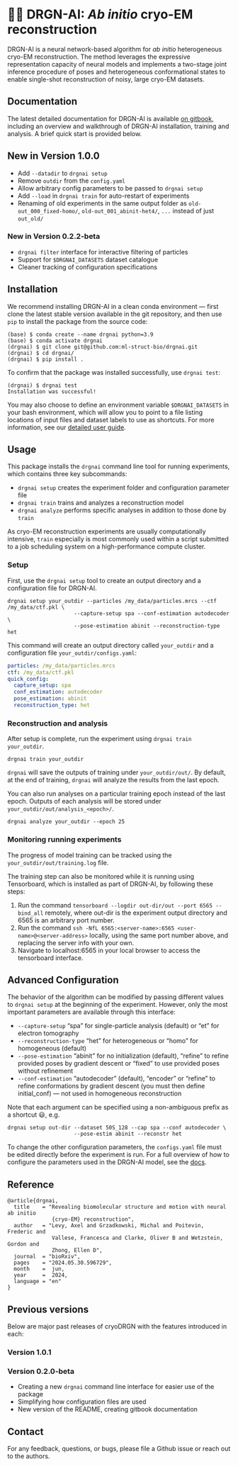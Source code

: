 # :dragon::robot: DRGN-AI: _Ab initio_ cryo-EM reconstruction #

DRGN-AI is a neural network-based algorithm for _ab initio_ heterogeneous cryo-EM reconstruction. The
method leverages the expressive representation capacity of neural models and implements a two-stage joint inference procedure of poses and heterogeneous conformational states to enable single-shot reconstruction of noisy, large cryo-EM datasets. 

## Documentation ##

The latest detailed documentation for DRGN-AI is available [on gitbook](https://ez-lab.gitbook.io/drgn-ai/), 
including an overview and walkthrough of DRGN-AI installation, training and analysis. A brief quick start is
provided below.


## New in Version 1.0.0 ##

 - Add `--datadir` to `drgnai setup`
 - Remove `outdir` from the `config.yaml`
 - Allow arbitrary config parameters to be passed to `drgnai setup`
 - Add `--load` in `drgnai train` for auto-restart of experiments
 - Renaming of old experiments in the same output folder as `old-out_000_fixed-homo/`, `old-out_001_abinit-het4/`, `...`
   instead of just `out_old/`


### New in Version 0.2.2-beta ###

 - `drgnai filter` interface for interactive filtering of particles
 - Support for `$DRGNAI_DATASETS` dataset catalogue
 - Cleaner tracking of configuration specifications


## Installation ##

We recommend installing DRGN-AI in a clean conda environment — first clone the latest stable version available in 
the git repository, and then use `pip` to install the package from the source code:

    (base) $ conda create --name drgnai python=3.9
    (base) $ conda activate drgnai
    (drgnai) $ git clone git@github.com:ml-struct-bio/drgnai.git
    (drgnai) $ cd drgnai/
    (drgnai) $ pip install . 

To confirm that the package was installed successfully, use `drgnai test`:

```
(drgnai) $ drgnai test
Installation was successful!
```

You may also choose to define an environment variable `$DRGNAI_DATASETS` in your bash environment, which will allow you
to point to a file listing locations of input files and dataset labels to use as shortcuts. For more information, 
see our [detailed user guide](https://ez-lab.gitbook.io/drgn-ai/).


## Usage ##

This package installs the `drgnai` command line tool for running experiments, which contains three key subcommands:

 - `drgnai setup` creates the experiment folder and configuration parameter file
 - `drgnai train` trains and analyzes a reconstruction model
 - `drgnai analyze` performs specific analyses in addition to those done by `train`

As cryo-EM reconstruction experiments are usually computationally intensive, `train` especially is most
commonly used within a script submitted to a job scheduling system on a high-performance compute cluster.


### Setup ###

First, use the `drgnai setup` tool to create an output directory and a configuration file for DRGN-AI. 

```
drgnai setup your_outdir --particles /my_data/particles.mrcs --ctf /my_data/ctf.pkl \
                     --capture-setup spa --conf-estimation autodecoder \
                     --pose-estimation abinit --reconstruction-type het                               
```

This command will create an output directory called `your_outdir` and a configuration file `your_outdir/configs.yaml`:

```yaml
particles: /my_data/particles.mrcs
ctf: /my_data/ctf.pkl
quick_config:
  capture_setup: spa
  conf_estimation: autodecoder
  pose_estimation: abinit
  reconstruction_type: het
```

### Reconstruction and analysis ###

After setup is complete, run the experiment using `drgnai train your_outdir`. 

```
drgnai train your_outdir
```

`drgnai` will save the outputs of training under `your_outdir/out/`. By default, at the end of training, `drgnai` will analyze the results from the last epoch. 


You can also run analyses on a particular training epoch instead of the last epoch. Outputs of each analysis will be stored under 
`your_outdir/out/analysis_<epoch>/`.

```
drgnai analyze your_outdir --epoch 25
```

### Monitoring running experiments ###

The progress of model training can be tracked using the `your_outdir/out/training.log` file.

The training step can also be monitored while it is running using Tensorboard, which is installed as part of DRGN-AI,
by following these steps:

1. Run the command `tensorboard --logdir out-dir/out --port 6565 --bind_all` remotely, where out-dir is the experiment 
output directory and 6565 is an arbitrary port number.
2. Run the command `ssh -NfL 6565:<server-name>:6565 <user-name>@<server-address>` locally, using the same port number 
   above, and replacing the server info with your own.
3. Navigate to localhost:6565 in your local browser to access the tensorboard interface.


## Advanced Configuration ##

The behavior of the algorithm can be modified by passing different values to `drgnai setup` at the beginning of the
experiment. However, only the most important parameters are available through this interface:

 - `--capture-setup` “spa” for single-particle analysis (default) or “et” for electron tomography
 - `--reconstruction-type` “het” for heterogeneous or “homo” for homogeneous (default)
 - `--pose-estimation` “abinit” for no initialization (default), “refine” to refine provided poses by gradient
                       descent or “fixed” to use provided poses without refinement
 - `--conf-estimation` “autodecoder” (default), “encoder” or “refine” to refine conformations by
                       gradient descent (you must then define initial_conf) — not used in homogeneous reconstruction

Note that each argument can be specified using a non-ambiguous prefix as a shortcut 😃, e.g.
```
drgnai setup out-dir --dataset 50S_128 --cap spa --conf autodecoder \
                     --pose-estim abinit --reconstr het
```

To change the other configuration parameters, the `configs.yaml` file must be edited directly before the experiment
is run. For a full overview of how to configure the parameters used in the DRGN-AI model, see the
[docs](https://ez-lab.gitbook.io/drgn-ai/configuration).


## Reference ##

```
@article{drgnai,
  title    = "Revealing biomolecular structure and motion with neural ab initio
              {cryo-EM} reconstruction",
  author   = "Levy, Axel and Grzadkowski, Michal and Poitevin, Frederic and
              Vallese, Francesca and Clarke, Oliver B and Wetzstein, Gordon and
              Zhong, Ellen D",
  journal  = "bioRxiv",
  pages    = "2024.05.30.596729",
  month    =  jun,
  year     =  2024,
  language = "en"
}
```

## Previous versions ##

Below are major past releases of cryoDRGN with the features introduced in each:

### Version 1.0.1 ###


### Version 0.2.0-beta ###

 - Creating a new `drgnai` command line interface for easier use of the package
 - Simplifying how configuration files are used
 - New version of the README, creating gitbook documentation


## Contact ##

For any feedback, questions, or bugs, please file a Github issue or reach out to the authors.
